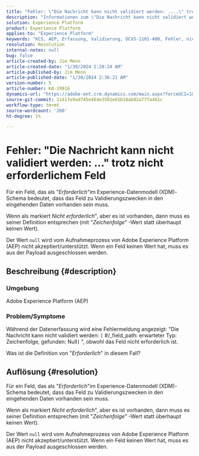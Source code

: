 ```yaml
---
title: "Fehler: \"Die Nachricht kann nicht validiert werden: ....\" trotz nicht erforderlichem Feld"
description: "Informationen zum \"Die Nachricht kann nicht validiert werden: ...\" trotz nicht erforderlichem Feldfehler in Adobe Experience Platform."
solution: Experience Platform
product: Experience Platform
applies-to: "Experience Platform"
keywords: "KCS, AEP, Erfassung, Validierung, DCVS-1101-400, Fehler, nicht erforderliches Feld, Nachricht kann nicht validiert werden, FAQ, Adobe Experience Platform"
resolution: Resolution
internal-notes: null
bug: false
article-created-by: Jim Menn
article-created-date: "1/30/2024 2:28:24 AM"
article-published-by: Jim Menn
article-published-date: "1/30/2024 2:36:21 AM"
version-number: 5
article-number: KA-19916
dynamics-url: "https://adobe-ent.crm.dynamics.com/main.aspx?forceUCI=1&pagetype=entityrecord&etn=knowledgearticle&id=c08bfe39-17bf-ee11-9079-6045bd006268"
source-git-commit: 1141fe9ad745e464e3502e01b18ab02a77fa461c
workflow-type: tm+mt
source-wordcount: '260'
ht-degree: 1%

---
```


# Fehler: &quot;Die Nachricht kann nicht validiert werden: ...&quot; trotz nicht erforderlichem Feld


Für ein Feld, das als &quot;*Erforderlich*&quot;im Experience-Datenmodell (XDM)-Schema bedeutet, dass das Feld zu Validierungszwecken in den eingehenden Daten vorhanden sein muss.

Wenn als markiert *Nicht erforderlich*&quot;, aber es ist vorhanden, dann muss es seiner Definition entsprechen (mit &quot;*Zeichenfolge*&quot;<b> </b>-Wert statt überhaupt keinen Wert).

Der Wert `null` wird vom Aufnahmeprozess von Adobe Experience Platform (AEP) nicht akzeptiert/unterstützt. Wenn ein Feld keinen Wert hat, muss es aus der Payload ausgeschlossen werden.

## Beschreibung {#description}


### <b>Umgebung</b>

Adobe Experience Platform (AEP)



### <b>Problem/Symptome</b>

Während der Datenerfassung wird eine Fehlermeldung angezeigt: &quot;Die Nachricht kann nicht validiert werden: `[` #/_field_path: erwarteter Typ: Zeichenfolge, gefunden: Null`]` &quot;, obwohl das Feld nicht erforderlich ist.

Was ist die Definition von &quot;*Erforderlich*&quot; in diesem Fall?


## Auflösung {#resolution}


Für ein Feld, das als &quot;*Erforderlich*&quot;im Experience-Datenmodell (XDM)-Schema bedeutet, dass das Feld zu Validierungszwecken in den eingehenden Daten vorhanden sein muss.

Wenn als markiert *Nicht erforderlich*&quot;, aber es ist vorhanden, dann muss es seiner Definition entsprechen (mit &quot;*Zeichenfolge*&quot;<b> </b>-Wert statt überhaupt keinen Wert).

Der Wert `null` wird vom Aufnahmeprozess von Adobe Experience Platform (AEP) nicht akzeptiert/unterstützt. Wenn ein Feld keinen Wert hat, muss es aus der Payload ausgeschlossen werden.

